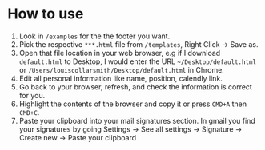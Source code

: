 # How to use

1. Look in `/examples` for the the footer you want.
2. Pick the respective `***.html` file from `/templates`, Right Click -> Save as.
3. Open that file location in your web browser, e.g if I download `default.html` to Desktop, I would enter the URL `~/Desktop/default.html` or `/Users/louiscollarsmith/Desktop/default.html` in Chrome.
4. Edit all personal information like name, position, calendly link.
5. Go back to your browser, refresh, and check the information is correct for you.
6. Highlight the contents of the browser and copy it or press `CMD+A` then `CMD+C`.
7. Paste your clipboard into your mail signatures section. In gmail you find your signatures by going Settings -> See all settings -> Signature -> Create new -> Paste your clipboard
